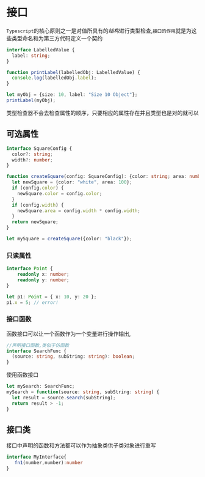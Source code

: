 # 接口

`Typescript`的核心原则之一是对值所具有的*结构*进行类型检查,`接口的作用`就是为这些类型命名和为第三方代码定义一个契约

```ts
interface LabelledValue {
  label: string;
}

function printLabel(labelledObj: LabelledValue) {
  console.log(labelledObj.label);
}

let myObj = {size: 10, label: "Size 10 Object"};
printLabel(myObj);
```

类型检查器不会去检查属性的顺序，只要相应的属性存在并且类型也是对的就可以

## 可选属性

```ts
interface SquareConfig {
  color?: string;
  width?: number;
}

function createSquare(config: SquareConfig): {color: string; area: number} {
  let newSquare = {color: "white", area: 100};
  if (config.color) {
    newSquare.color = config.color;
  }
  if (config.width) {
    newSquare.area = config.width * config.width;
  }
  return newSquare;
}

let mySquare = createSquare({color: "black"});
```

### 只读属性

```ts
interface Point {
    readonly x: number;
    readonly y: number;
}

let p1: Point = { x: 10, y: 20 };
p1.x = 5; // error!
```

### 接口函数

函数接口可以让一个函数作为一个变量进行操作输出,

```ts
//声明接口函数,类似于仿函数
interface SearchFunc {
  (source: string, subString: string): boolean;
}
```

使用函数接口

```ts
let mySearch: SearchFunc;
mySearch = function(source: string, subString: string) {
  let result = source.search(subString);
  return result > -1;
}
```

## 接口类

接口中声明的函数和方法都可以作为抽象类供子类对象进行重写

```ts
interface MyInterface{
   fn1(number,number):number
}
```

